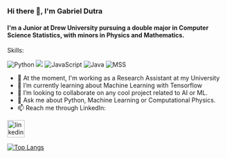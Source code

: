 ### Hi there 👋, I'm Gabriel Dutra
#### I'm a Junior at Drew University pursuing a double major in Computer Science Statistics, with minors in Physics and Mathematics.

Skills: 

<img src='https://img.shields.io/badge/Python-3776AB?style=for-the-badge&logo=python&logoColor=white' alt='Python'> 
<img src='https://img.shields.io/badge/TensorFlow-FF6F00?style=for-the-badge&logo=TensorFlow&logoColor=white'>
<img src='https://img.shields.io/badge/JavaScript-323330?style=for-the-badge&logo=javascript&logoColor=F7DF1E' alt='JavaScript'>
<img src='https://img.shields.io/badge/Java-ED8B00?style=for-the-badge&logo=java&logoColor=white' alt='Java'>
<img src='https://img.shields.io/badge/Microsoft_SQL_Server-CC2927?style=for-the-badge&logo=microsoft-sql-server&logoColor=white' alt='MSS'>

- 🔭 At the moment, I'm working as a Research Assistant at my University
- 🌱 I’m currently learning about Machine Learning with Tensorflow
- 👯 I’m looking to collaborate on any cool project related to AI or ML.
- 💬 Ask me about Python, Machine Learning or Computational Physics.
- 📫 Reach me through LinkedIn:  

[<img src='https://cdn.jsdelivr.net/npm/simple-icons@3.0.1/icons/linkedin.svg' alt='linkedin' height='40'>](https://www.linkedin.com/in/gabrieldutra01/?locale=en_US)  


[![Top Langs](https://github-readme-stats.vercel.app/api/top-langs/?username=Dutra-Apex&layout=compact)](https://github.com/Dutra-Apex/github-readme-stats)

